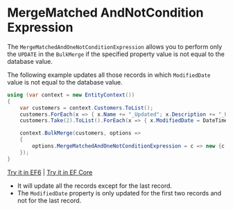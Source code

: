 # MergeMatched AndNotCondition Expression

The `MergeMatchedAndOneNotConditionExpression` allows you to perform only the `UPDATE` in the `BulkMerge` if the specified property value is not equal to the database value. 

The following example updates all those records in which `ModifiedDate` value is not equal to the database value.

```csharp
using (var context = new EntityContext())
{
    var customers = context.Customers.ToList();
    customers.ForEach(x => { x.Name += "_Updated"; x.Description += "_Updated"; x.IsActive = false; });
    customers.Take(2).ToList().ForEach(x => { x.ModifiedDate = DateTime.Now; });

    context.BulkMerge(customers, options => 
    {
        options.MergeMatchedAndOneNotConditionExpression = c => new {c.CustomerID, c.ModifiedDate };
    });
}
```

[Try it in EF6](https://dotnetfiddle.net/ptwEKZ) | [Try it in EF Core](https://dotnetfiddle.net/LQZuak)

 - It will update all the records except for the last record.
 - The `ModifiedDate` property is only updated for the first two records and not for the last record.
